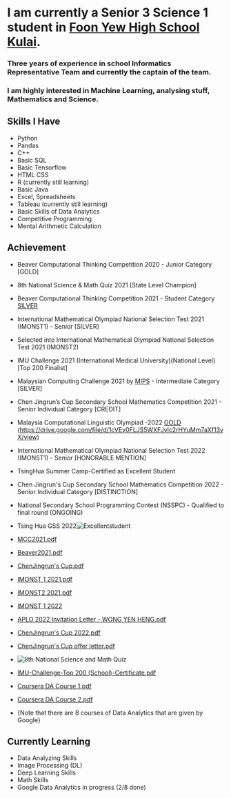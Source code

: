 # I am currently a Senior 3 Science 1 student in [Foon Yew High School Kulai](http://www.fyk.edu.my/). 
### Three years of experience in school Informatics Representative Team and currently the captain of the team.
### I am highly interested in Machine Learning, analysing stuff, Mathematics and Science.

## **Skills I Have**
* Python
* Pandas
* C++
* Basic SQL
* Basic Tensorflow
* HTML CSS
* R (currently still learning)
* Basic Java
* Excel, Spreadsheets
* Tableau (currently still learning)
* Basic Skills of Data Analytics
* Competitive Programming
* Mental Arithmetic Calculation

## **Achievement**
* Beaver Computational Thinking Competition 2020 - Junior Category [GOLD]
* 8th National Science & Math Quiz 2021 [State Level Champion]
* Beaver Computational Thinking Competition 2021 - Student Category [SILVER](https://docs.google.com/spreadsheets/d/1Ht7e17d_ZvHHSnYE3ZQ-hIDFJu5_SM7iBxczKFH1FMw/edit#gid=1767961095)
* International Mathematical Olympiad National Selection Test 2021 (IMONST1) - Senior [SILVER]
* Selected into International Mathematical Olympiad National Selection Test 2021 (IMONST2)
* IMU Challenge 2021 (International Medical University)(National Level) [Top 200 Finalist]
* Malaysian Computing Challenge 2021 by [MIPS](https://ioimalaysia.org/) - Intermediate Category [SILVER]
* Chen Jingrun’s Cup Secondary School Mathematics Competition 2021 - Senior Individual Category [CREDIT]
* Malaysia Computational Linguistic Olympiad -2022 [GOLD](https://myclo.my) (https://drive.google.com/file/d/1cVEy0FLJS5WXFJylc2rHYuMm7aXf13yX/view)
* International Mathematical Olympiad National Selection Test 2022 (IMONST1) - Senior [HONORABLE MENTION]
* TsingHua Summer Camp-Certified as Excellent Student
* Chen Jingrun's Cup Secondary School Mathematics Competition 2022 - Senior Individual Category [DISTINCTION]
* National Secondary School Programming Contest (NSSPC) - Qualified to final round (ONGOING)

* Tsing Hua GSS 2022![Excellentstudent](https://user-images.githubusercontent.com/64475165/182843599-fef89852-d00b-4134-af17-cedac14b8f48.jpg)
* [MCC2021.pdf](https://github.com/SiriusYH/SiriusYH/files/7531492/MCC2021.pdf)
* [Beaver2021.pdf](https://github.com/SiriusYH/SiriusYH/files/7531493/Beaver2021.pdf)
* [ChenJingrun's Cup.pdf](https://github.com/SiriusYH/SiriusYH/files/7531494/ChenJingrun.s.Cup.pdf)
* [IMONST 1 2021.pdf](https://github.com/SiriusYH/SiriusYH/files/7531495/IMONST.1.pdf)
* [IMONST2 2021.pdf](https://github.com/SiriusYH/SiriusYH/files/7531496/IMONST2.pdf)
* [IMONST 1 2022](https://github.com/SiriusYH/SiriusYH/files/9259530/FOON_YEW_HIGH_SCHOOL_-_KULAI_WONG_YEN_HENG_213876.pdf) 
* [APLO 2022 Invitation Letter - WONG YEN HENG.pdf](https://github.com/SiriusYH/SiriusYH/files/8388774/APLO.2022.Invitation.Letter.-.WONG.YEN.HENG.pdf)
* [ChenJingrun's Cup 2022.pdf](https://github.com/SiriusYH/SiriusYH/files/9307281/ChenJingrun.s.Cup.2022.pdf)
* [ChenJingrun's Cup offer letter.pdf](https://github.com/SiriusYH/SiriusYH/files/9307282/ChenJingrun.s.Cup.offer.letter.pdf)
* ![8th National Science and Math Quiz](https://user-images.githubusercontent.com/64475165/141608315-d6d7c8ff-5a4d-45d7-b4fa-93d4022033cd.jpg)
* [IMU-Challenge-Top 200 (School)-Certificate.pdf](https://github.com/SiriusYH/SiriusYH/files/7531497/IMU-Challenge-Top.200.School.-Certificate.pdf)
* [Coursera DA Course 1.pdf](https://github.com/SiriusYH/SiriusYH/files/8244781/Coursera.DA.Course.1.pdf)
* [Coursera DA Course 2.pdf](https://github.com/SiriusYH/SiriusYH/files/8244784/Coursera.DA.Course.2.pdf)
* {Note that there are 8 courses of Data Analytics that are given by Google}

## Currently Learning
- Data Analyzing Skills
- Image Processing (DL)
- Deep Learning Skills
- Math Skills
- Google Data Analytics in progress (2/8 done)
